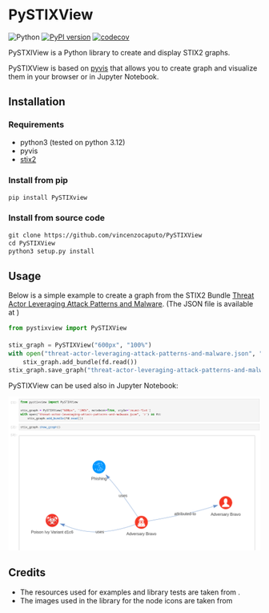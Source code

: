 # PySTIXView
![Python](https://img.shields.io/badge/python-3670A0?style=for-the-badge&logo=python&logoColor=ffdd54) [![PyPI version](https://badge.fury.io/py/PySTIXview.svg)](https://badge.fury.io/py/PySTIXview) [![codecov](https://codecov.io/gh/vincenzocaputo/PySTIXView/graph/badge.svg?token=812G6NT5JP)](https://codecov.io/gh/vincenzocaputo/PySTIXView)

PySTXIView is a Python library to create and display STIX2 graphs.

PySTIXView is based on [pyvis](https://github.com/WestHealth/pyvis/) that allows you to create graph and visualize them in your browser or in Jupyter Notebook.

## Installation

### Requirements
- python3 (tested on python 3.12)
- pyvis
- [stix2](https://github.com/oasis-open/cti-python-stix2)

### Install from pip
```
pip install PySTIXview
```

### Install from source code

```
git clone https://github.com/vincenzocaputo/PySTIXView
cd PySTIXView
python3 setup.py install
```

## Usage

Below is a simple example to create a graph from the STIX2 Bundle [Threat Actor Leveraging Attack Patterns and Malware](https://oasis-open.github.io/cti-documentation/examples/threat-actor-leveraging-attack-patterns-and-malware). (The JSON file is available at [](https://github.com/oasis-open/cti-documentation/blob/main/examples/example_json/threat-actor-leveraging-attack-patterns-and-malware.json))

```python
from pystixview import PySTIXView

stix_graph = PySTIXView("600px", "100%")
with open("threat-actor-leveraging-attack-patterns-and-malware.json", "r") as fd:
    stix_graph.add_bundle(fd.read())
stix_graph.save_graph("threat-actor-leveraging-attack-patterns-and-malware.html")
```

PySTIXView can be used also in Jupyter Notebook:

![](https://raw.githubusercontent.com/vincenzocaputo/PySTIXView/main/_media/jupyter_example.png)

## Credits

- The resources used for examples and library tests are taken from [](https://oasis-open.github.io/cti-documentation/stix/examples.html).
- The images used in the library for the node icons are taken from [](https://github.com/freetaxii/stix2-graphics)
